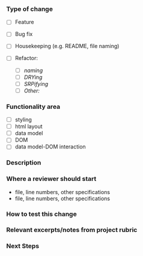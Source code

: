 ### Type of change

- [ ] Feature 
- [ ] Bug fix 
- [ ] Housekeeping (e.g. README, file naming)
- [ ] Refactor: 

  - [ ] *naming*
  - [ ] *DRYing*
  - [ ] *SRPifying*
  - [ ] *Other:*

### Functionality area

- [ ] styling
- [ ] html layout
- [ ] data model
- [ ] DOM
- [ ] data model-DOM interaction

### Description

### Where a reviewer should start

 - file, line numbers, other specifications
 - file, line numbers, other specifications

### How to test this change

### Relevant excerpts/notes from project rubric

### Next Steps
